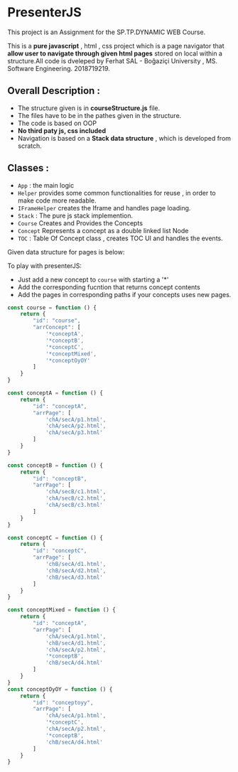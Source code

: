 # PresenterJS

This project is an Assignment for the SP.TP.DYNAMIC WEB Course. 

This is a **pure javascript** , html , css project which is a page navigator that **allow user to navigate through given html pages** stored on local within a structure.All code is dveleped by Ferhat SAL - Boğaziçi University , MS. Software Engineering. 2018719219.

## Overall Description : 

- The structure given is in **courseStructure.js** file. 
- The files have to be in the pathes given in the structure. 
- The code is based on OOP
- **No third paty js, css included**
- Navigation is based on a **Stack data structure** , which is developed from scratch.


## Classes : 

- `App` :  the main logic 
- `Helper` provides some common functionalities for reuse , in order to make code more readable.
- `IFrameHelper` creates the Iframe and handles page loading.
- `Stack` : The pure js stack implemention.
- `Course` Creates and Provides the Concepts
- `Concept` Represents a concept as a double linked list Node 
- `TOC` :  Table Of Concept class , creates TOC UI and handles the events.


Given data structure for pages is below:

To play with presenterJS: 
- Just add a new concept to `course` with starting a '*'
- Add the corresponding fucntion that returns concept contents
- Add the pages in  corresponding paths if your concepts uses new pages. 
 
 

```js
const course = function () {
    return {
        "id": "course",
        "arrConcept": [
            '*conceptA',
            '*conceptB',
            '*conceptC',
            '*conceptMixed',
            '*conceptOyOY'
        ]
    }
}

const conceptA = function () {
    return {
        "id": "conceptA",
        "arrPage": [
            'chA/secA/p1.html',
            'chA/secA/p2.html',
            'chA/secA/p3.html'
        ]
    }
}

const conceptB = function () {
    return {
        "id": "conceptB",
        "arrPage": [
            'chA/secB/c1.html',
            'chA/secB/c2.html',
            'chA/secB/c3.html'
        ]
    }
}

const conceptC = function () {
    return {
        "id": "conceptC",
        "arrPage": [
            'chB/secA/d1.html',
            'chB/secA/d2.html',
            'chB/secA/d3.html'
        ]
    }
}

const conceptMixed = function () {
    return {
        "id": "conceptA",
        "arrPage": [
            'chA/secA/p1.html',
            'chB/secA/d1.html',
            'chA/secA/p2.html',
            '*conceptB',
            'chB/secA/d4.html'
        ]
    }
}
const conceptOyOY = function () {
    return {
        "id": "conceptoyy",
        "arrPage": [
            'chA/secA/p1.html',
            '*conceptC',
            'chA/secA/p2.html',
            '*conceptB',
            'chB/secA/d4.html'
        ]
    }
}


```

